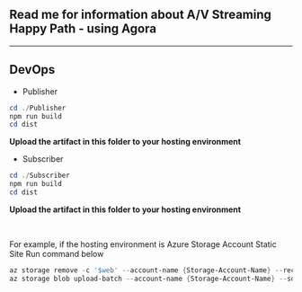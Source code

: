 ## Read me for information about A/V Streaming Happy Path - using Agora

---
## DevOps

- Publisher
```powershell
cd ./Publisher
npm run build
cd dist
```
**Upload the artifact in this folder to your hosting environment**


- Subscriber
```powershell
cd ./Subscriber
npm run build
cd dist
```
**Upload the artifact in this folder to your hosting environment**

<br/>

For example, if the hosting environment is Azure Storage Account Static Site
Run command below

```powershell
az storage remove -c '$web' --account-name {Storage-Account-Name} --recursive 
az storage blob upload-batch --account-name {Storage-Account-Name} --source . --destination '$web'
```
